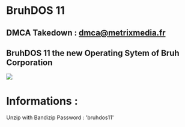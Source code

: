 # BruhDOS 11

## DMCA Takedown : dmca@metrixmedia.fr

## BruhDOS 11 the new Operating Sytem of Bruh Corporation

<img src='https://c.s-microsoft.com/en-us/CMSImages/hero_animation_poster_4K_Sharpened.jpg?version=e252e57c-4949-6726-4a60-a50c0aeec2ce'>

# Informations :

Unzip with Bandizip
Password : 'bruhdos11'
